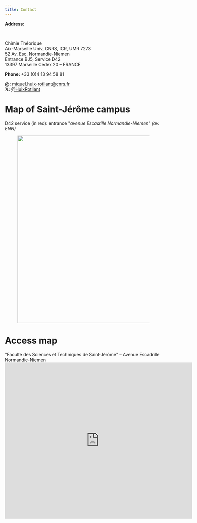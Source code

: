 ```yaml
---
title: Contact
---
```


<style>
.page-header {
  color: #000;
  text-align: center;
  background-color: $header-bg-color;
  background-image: url("./images/contactheader.png");
  background-repeat: no-repeat;
  background-size: cover;
  margin: 0 auto;

}
  .btn {
    color: #000;
    border-color: #000; 
    background-color: #fff;
  } 

  .btn:hover {
    color: #000;
    text-decoration: none;
    border-color: #000;
    background-color: #7c940ea1;
  }
</style>
<p><b>Address:</b></p><br />
<p>Chimie Théorique<br />
Aix-Marseille Univ, CNRS, ICR, UMR 7273<br />
52 Av. Esc. Normandie-Niemen<br />
Entrance BJ5, Service D42<br />
13397 Marseille Cedex 20 – FRANCE</p>

<p><b>Phone: </b> +33 (0)4 13 94 58 81</p>

<b>@:</b> <a href="mailto:miquel.huix-rotllant@cnrs.fr" target="_self" rel="noopener noreferrer">miquel.huix-rotllant@cnrs.fr</a><br />
<b>𝕏:</b> <a href="http://www.twitter.com/HuixRotllant" target="_blank" rel="noopener noreferrer">@HuixRotllant</a></p>

<div>
<h1>Map of Saint-Jérôme campus</h1>
<p>D42 service (in red): entrance "<em>avenue Escadrille Normandie-Niemen</em>"<em> (av. ENN)</em></p>
<figure class="wp-block-image size-large"><img src="https://icr-amu.cnrs.fr/tctnew/wp-content/uploads/2022/08/g15047-748x1024.png" width="600" height="600" alt="" class="wp-image-505"/></figure>
</div>


<div align="left">
<h1>Access map</h1>
<p>"Faculté des Sciences et Techniques de Saint-Jérôme" – Avenue Escadrille Normandie-Niemen<br /><iframe style="border: 0;" src="https://www.google.com/maps/embed?pb=!1m28!1m12!1m3!1d23221.648198615985!2d5.388930239238843!3d43.32041306457023!2m3!1f0!2f0!3f0!3m2!1i1024!2i768!4f13.1!4m13!3e3!4m5!1s0x12c9c096e729d3b1%3A0xe27e4de8ab708ec5!2sGare+de+Marseille+Saint-Charles%2C+Square+Narvik%2C+13232+Marseille!3m2!1d43.3032794!2d5.380141999999999!4m5!1s0x12c9bf94988d315d%3A0x3f75d7f93a9e5c0!2sCampus+Universitaire+de+Saint-J%C3%A9r%C3%B4me%2C+52+Avenue+Escadrille+Normandie+Niemen%2C+13013+Marseille!3m2!1d43.336982299999995!2d5.4108503!5e0!3m2!1sfr!2sfr!4v1484064928911" width="600" height="500" frameborder="0" allowfullscreen="allowfullscreen"></iframe></p>
<div align="center"> </div>
<div class="readmorejs-block" data-readmore-class="btn btn-info" data-readless-class="btn" data-readmore-txt="Read More" data-readless-txt="Close" data-threshold-height="100" data-animation-speed="200">
</div>


